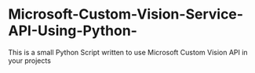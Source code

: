 # Microsoft-Custom-Vision-Service-API-Using-Python-
This is a small Python Script written to use Microsoft Custom Vision API in your projects

